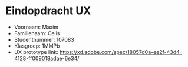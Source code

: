 # Eindopdracht UX

- Voornaam: Maxim
- Familienaam: Celis
- Studentnummer: 107083
- Klasgroep: 1MMPb
- UX prototype link: https://xd.adobe.com/spec/18057d0a-ee2f-43d4-4128-ff009018adae-6e34/